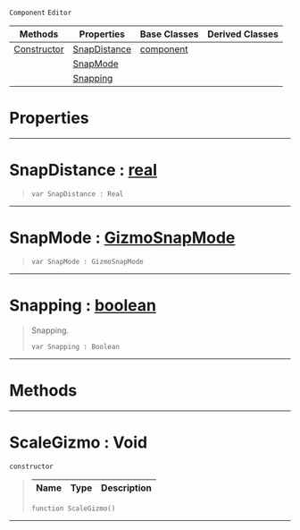  `Component` `Editor`



|Methods|Properties|Base Classes|Derived Classes|
|---|---|---|---|
|[ Constructor](https://github.com/ArendDanielek/ZeroDocsTest/blob/master/code_reference/class_reference/scalegizmo.markdown#scalegizmo-void)|[ SnapDistance](https://github.com/ArendDanielek/ZeroDocsTest/blob/master/code_reference/class_reference/scalegizmo.markdown#snapdistance-zero-engine)|[component](https://github.com/ArendDanielek/ZeroDocsTest/blob/master/code_reference/class_reference/component.markdown)| |
| |[ SnapMode](https://github.com/ArendDanielek/ZeroDocsTest/blob/master/code_reference/class_reference/scalegizmo.markdown#snapmode-zero-engine-doc)| | |
| |[ Snapping](https://github.com/ArendDanielek/ZeroDocsTest/blob/master/code_reference/class_reference/scalegizmo.markdown#snapping-zero-engine-doc)| | |


 #  Properties


---  
 #  SnapDistance : [real](https://github.com/ArendDanielek/ZeroDocsTest/blob/master/code_reference/zilch_base_types/real.markdown)

> 
> ``` lang=cpp, name=Zilch
> var SnapDistance : Real


---  
 #  SnapMode : [GizmoSnapMode](https://github.com/ArendDanielek/ZeroDocsTest/blob/master/code_reference/enum_reference.markdown#gizmosnapmode)

> 
> ``` lang=cpp, name=Zilch
> var SnapMode : GizmoSnapMode


---  
 #  Snapping : [boolean](https://github.com/ArendDanielek/ZeroDocsTest/blob/master/code_reference/zilch_base_types/boolean.markdown)

> Snapping.
> ``` lang=cpp, name=Zilch
> var Snapping : Boolean


---  
 #  Methods


---  
 #  ScaleGizmo : Void

 `constructor`

> 
> |Name|Type|Description|
> |---|---|---|
> ``` lang=cpp, name=Zilch
> function ScaleGizmo()
> ``` 


---  
 
  
  
  
  
  
  
  

 